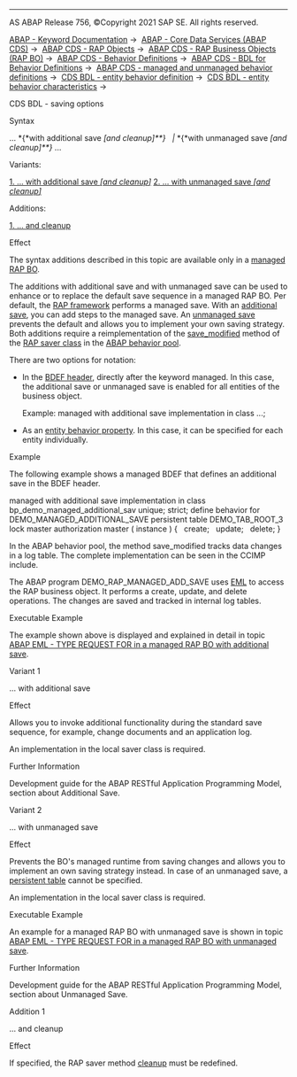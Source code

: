   

* * *

AS ABAP Release 756, ©Copyright 2021 SAP SE. All rights reserved.

[ABAP - Keyword Documentation](javascript:call_link\('abenabap.htm'\)) →  [ABAP - Core Data Services (ABAP CDS)](javascript:call_link\('abencds.htm'\)) →  [ABAP CDS - RAP Objects](javascript:call_link\('abencds_rap_objects.htm'\)) →  [ABAP CDS - RAP Business Objects (RAP BO)](javascript:call_link\('abencds_rap_business_objects.htm'\)) →  [ABAP CDS - Behavior Definitions](javascript:call_link\('abencds_bdef.htm'\)) →  [ABAP CDS - BDL for Behavior Definitions](javascript:call_link\('abenbdl.htm'\)) →  [ABAP CDS - managed and unmanaged behavior definitions](javascript:call_link\('abenbdl_rap_bo.htm'\)) →  [CDS BDL - entity behavior definition](javascript:call_link\('abenbdl_define_beh.htm'\)) →  [CDS BDL - entity behavior characteristics](javascript:call_link\('abenbdl_character.htm'\)) → 

CDS BDL - saving options

Syntax

... *{*with additional save *\[*and cleanup*\]**}*
  *|* *{*with unmanaged save *\[*and cleanup*\]**}* ...

Variants:

[1\. ... with additional save *\[*and cleanup*\]*](#!ABAP_VARIANT_1@1@)
[2\. ... with unmanaged save *\[*and cleanup*\]*](#!ABAP_VARIANT_2@2@)

Additions:

[1\. ... and cleanup](#!ABAP_ADDITION_1@1@)

Effect

The syntax additions described in this topic are available only in a [managed RAP BO](javascript:call_link\('abenmanaged_rap_bo_glosry.htm'\) "Glossary Entry").

The additions with additional save and with unmanaged save can be used to enhance or to replace the default save sequence in a managed RAP BO. Per default, the [RAP framework](javascript:call_link\('abenrap_framework_glosry.htm'\) "Glossary Entry") performs a managed save. With an [additional save](javascript:call_link\('abenrap_add_save_glosry.htm'\) "Glossary Entry"), you can add steps to the managed save. An [unmanaged save](javascript:call_link\('abenrap_unman_save_glosry.htm'\) "Glossary Entry") prevents the default and allows you to implement your own saving strategy. Both additions require a reimplementation of the [save\_modified](javascript:call_link\('abaprap_saver_meth_save_modified.htm'\)) method of the [RAP saver class](javascript:call_link\('abenabp_saver_class.htm'\)) in the [ABAP behavior pool](javascript:call_link\('abenbehavior_pool_glosry.htm'\) "Glossary Entry").

There are two options for notation:

-   In the [BDEF header](javascript:call_link\('abencds_bdef_header_glosry.htm'\) "Glossary Entry"), directly after the keyword managed. In this case, the additional save or unmanaged save is enabled for all entities of the business object.
    
    Example: managed with additional save implementation in class ...;
    
-   As an [entity behavior property](javascript:call_link\('abencds_entity_properties_glosry.htm'\) "Glossary Entry"). In this case, it can be specified for each entity individually.

Example

The following example shows a managed BDEF that defines an additional save in the BDEF header.

managed with additional save
implementation in class bp\_demo\_managed\_additional\_sav unique;
strict;
define behavior for DEMO\_MANAGED\_ADDITIONAL\_SAVE
persistent table DEMO\_TAB\_ROOT\_3
lock master
authorization master ( instance )
{
  create;
  update;
  delete;
}

In the ABAP behavior pool, the method save\_modified tracks data changes in a log table. The complete implementation can be seen in the CCIMP include.

The ABAP program DEMO\_RAP\_MANAGED\_ADD\_SAVE uses [EML](javascript:call_link\('abeneml_glosry.htm'\) "Glossary Entry") to access the RAP business object. It performs a create, update, and delete operations. The changes are saved and tracked in internal log tables.

Executable Example

The example shown above is displayed and explained in detail in topic [ABAP EML - TYPE REQUEST FOR in a managed RAP BO with additional save](javascript:call_link\('abenrap_additional_save_abexa.htm'\)).

Variant 1   

... with additional save

Effect

Allows you to invoke additional functionality during the standard save sequence, for example, change documents and an application log.

An implementation in the local saver class is required.

Further Information

Development guide for the ABAP RESTful Application Programming Model, section about Additional Save.

Variant 2   

... with unmanaged save

Effect

Prevents the BO's managed runtime from saving changes and allows you to implement an own saving strategy instead. In case of an unmanaged save, a [persistent table](javascript:call_link\('abenbdl_persistent_table.htm'\)) cannot be specified.

An implementation in the local saver class is required.

Executable Example

An example for a managed RAP BO with unmanaged save is shown in topic [ABAP EML - TYPE REQUEST FOR in a managed RAP BO with unmanaged save](javascript:call_link\('abenrap_managed_unm_save_abexa.htm'\)).

Further Information

Development guide for the ABAP RESTful Application Programming Model, section about Unmanaged Save.

Addition 1   

... and cleanup

Effect

If specified, the RAP saver method [cleanup](javascript:call_link\('abensaver_method_cleanup.htm'\)) must be redefined.